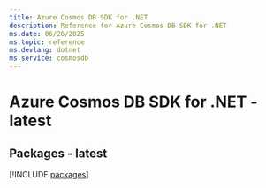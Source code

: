 ```yaml
---
title: Azure Cosmos DB SDK for .NET
description: Reference for Azure Cosmos DB SDK for .NET
ms.date: 06/26/2025
ms.topic: reference
ms.devlang: dotnet
ms.service: cosmosdb
---
```

# Azure Cosmos DB SDK for .NET - latest
## Packages - latest
[!INCLUDE [packages](cosmos-db-index.md)]